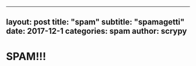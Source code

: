 
---
layout: post
title:  "spam"
subtitle: "spamagetti"
date:   2017-12-1
categories: spam
author: scrypy
---
# SPAM!!!
